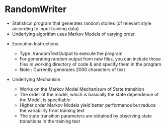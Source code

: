 RandomWriter
============

- Statistical program that generates random stories (of relevant style according to input training data)
- Underlying algorithm uses Markov Models of varying order.

* Execution Instructions
  - Type ./randomTextOutput to execute the program
  - For generating random output from new files, you can include those files in working directory of code 
    & and specify them in the program
  - Note : Currently generates 2000 characters of text

* Underlying Mechanism 
  - Works on the Markov Model Mechanisum of State transition
  - The order of the model, which is basically the state dependence of the Model, is specifiable
  - Higher order Markov Models yield better performance but reduce the variability from training text
  - The state transition parameters are obtained by observing state transitions in the training text
